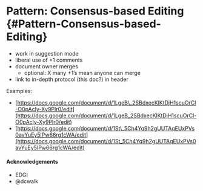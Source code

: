 # Pattern: Consensus-based Editing {#Pattern-Consensus-based-Editing}

* work in suggestion mode
* liberal use of +1 comments
* document owner merges
  * optional: X many +1’s mean anyone can merge
* link to in-depth protocol \(this doc?\) in header

Examples:

* [https://docs.google.com/document/d/1LgeB\_2SBdxecKlKtDjH1scuOrCl-O0pAcly-Xy9Plr0/edit](https://docs.google.com/document/d/1LgeB_2SBdxecKlKtDjH1scuOrCl-O0pAcly-Xy9Plr0/edit)
* [https://docs.google.com/document/d/1St\_5Ch4Yq9h2gUUTAqEUxPVs0avYuEy5IPw66rg1cWA/edit](https://docs.google.com/document/d/1St_5Ch4Yq9h2gUUTAqEUxPVs0avYuEy5IPw66rg1cWA/edit)

#### Acknowledgements

* EDGI
* @dcwalk





